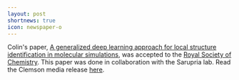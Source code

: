 ```yaml
---
layout: post
shortnews: true
icon: newspaper-o
---
```


Colin's paper, [A generalized deep learning approach for local structure identification in molecular simulations](https://pubs.rsc.org/en/content/articlelanding/2019/sc/c9sc02097g#!divAbstract), was accepted to the [Royal Society of Chemistry](https://www.rsc.org/). This paper was done in collaboration with the Sarupria lab. Read the Clemson media release [here](https://newsstand.clemson.edu/working-together-pays-off-for-engineering-students/).
